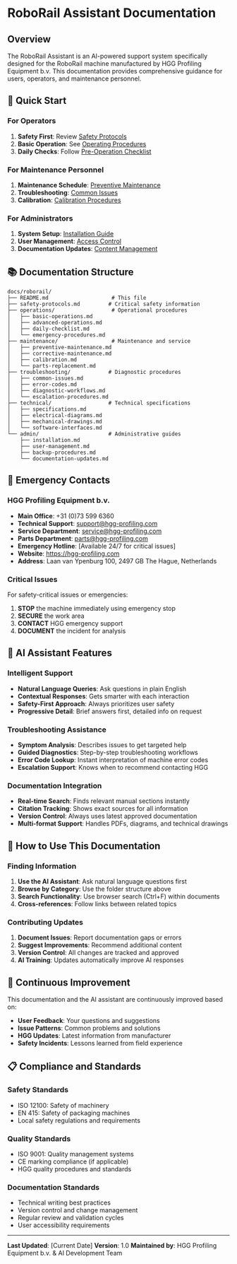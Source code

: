 # RoboRail Assistant Documentation

## Overview

The RoboRail Assistant is an AI-powered support system specifically designed for the RoboRail machine manufactured by HGG Profiling Equipment b.v. This documentation provides comprehensive guidance for users, operators, and maintenance personnel.

## 🎯 Quick Start

### For Operators
1. **Safety First**: Review [Safety Protocols](./safety-protocols.md)
2. **Basic Operation**: See [Operating Procedures](./operations/basic-operations.md)
3. **Daily Checks**: Follow [Pre-Operation Checklist](./operations/daily-checklist.md)

### For Maintenance Personnel
1. **Maintenance Schedule**: [Preventive Maintenance](./maintenance/preventive-maintenance.md)
2. **Troubleshooting**: [Common Issues](./troubleshooting/common-issues.md)
3. **Calibration**: [Calibration Procedures](./maintenance/calibration.md)

### For Administrators
1. **System Setup**: [Installation Guide](./admin/installation.md)
2. **User Management**: [Access Control](./admin/user-management.md)
3. **Documentation Updates**: [Content Management](./admin/documentation-updates.md)

## 📚 Documentation Structure

```
docs/roborail/
├── README.md                    # This file
├── safety-protocols.md         # Critical safety information
├── operations/                  # Operational procedures
│   ├── basic-operations.md
│   ├── advanced-operations.md
│   ├── daily-checklist.md
│   └── emergency-procedures.md
├── maintenance/                 # Maintenance and service
│   ├── preventive-maintenance.md
│   ├── corrective-maintenance.md
│   ├── calibration.md
│   └── parts-replacement.md
├── troubleshooting/            # Diagnostic procedures
│   ├── common-issues.md
│   ├── error-codes.md
│   ├── diagnostic-workflows.md
│   └── escalation-procedures.md
├── technical/                  # Technical specifications
│   ├── specifications.md
│   ├── electrical-diagrams.md
│   ├── mechanical-drawings.md
│   └── software-interfaces.md
└── admin/                      # Administrative guides
    ├── installation.md
    ├── user-management.md
    ├── backup-procedures.md
    └── documentation-updates.md
```

## 🚨 Emergency Contacts

### HGG Profiling Equipment b.v.
- **Main Office**: +31 (0)73 599 6360
- **Technical Support**: support@hgg-profiling.com
- **Service Department**: service@hgg-profiling.com
- **Parts Department**: parts@hgg-profiling.com
- **Emergency Hotline**: [Available 24/7 for critical issues]
- **Website**: https://hgg-profiling.com
- **Address**: Laan van Ypenburg 100, 2497 GB The Hague, Netherlands

### Critical Issues
For safety-critical issues or emergencies:
1. **STOP** the machine immediately using emergency stop
2. **SECURE** the work area
3. **CONTACT** HGG emergency support
4. **DOCUMENT** the incident for analysis

## 🔧 AI Assistant Features

### Intelligent Support
- **Natural Language Queries**: Ask questions in plain English
- **Contextual Responses**: Gets smarter with each interaction
- **Safety-First Approach**: Always prioritizes user safety
- **Progressive Detail**: Brief answers first, detailed info on request

### Troubleshooting Assistance
- **Symptom Analysis**: Describes issues to get targeted help
- **Guided Diagnostics**: Step-by-step troubleshooting workflows
- **Error Code Lookup**: Instant interpretation of machine error codes
- **Escalation Support**: Knows when to recommend contacting HGG

### Documentation Integration
- **Real-time Search**: Finds relevant manual sections instantly
- **Citation Tracking**: Shows exact sources for all information
- **Version Control**: Always uses latest approved documentation
- **Multi-format Support**: Handles PDFs, diagrams, and technical drawings

## 📖 How to Use This Documentation

### Finding Information
1. **Use the AI Assistant**: Ask natural language questions first
2. **Browse by Category**: Use the folder structure above
3. **Search Functionality**: Use browser search (Ctrl+F) within documents
4. **Cross-references**: Follow links between related topics

### Contributing Updates
1. **Document Issues**: Report documentation gaps or errors
2. **Suggest Improvements**: Recommend additional content
3. **Version Control**: All changes are tracked and approved
4. **AI Training**: Updates automatically improve AI responses

## 🔄 Continuous Improvement

This documentation and the AI assistant are continuously improved based on:
- **User Feedback**: Your questions and suggestions
- **Issue Patterns**: Common problems and solutions
- **HGG Updates**: Latest information from manufacturer
- **Safety Incidents**: Lessons learned from field experience

## 📋 Compliance and Standards

### Safety Standards
- ISO 12100: Safety of machinery
- EN 415: Safety of packaging machines
- Local safety regulations and requirements

### Quality Standards
- ISO 9001: Quality management systems
- CE marking compliance (if applicable)
- HGG quality procedures and standards

### Documentation Standards
- Technical writing best practices
- Version control and change management
- Regular review and validation cycles
- User accessibility requirements

---

**Last Updated**: [Current Date]
**Version**: 1.0
**Maintained by**: HGG Profiling Equipment b.v. & AI Development Team